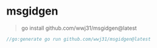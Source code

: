 # msgidgen

> go install github.com/wwj31/msgidgen@latest

```go
//go:generate go run github.com/wwj31/msgidgen@latest
```